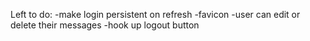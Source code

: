 Left to do:
-make login persistent on refresh
-favicon
-user can edit or delete their messages
-hook up logout button